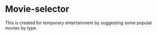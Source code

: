 # Movie-selector
This is created for temporary entertainment by suggesting some popular movies by type.
